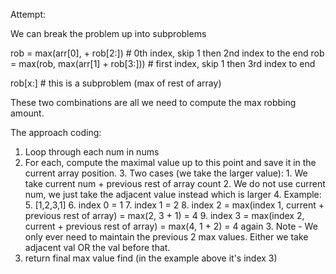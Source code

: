 Attempt:

We can break the problem up into subproblems

rob = max(arr[0], + rob[2:])   # 0th index, skip 1 then 2nd index to the end
rob = max(rob, max(arr[1] + rob[3:]))  # first index, skip 1 then 3rd index to end

rob[x:]  # this is a subproblem (max of rest of array)

These two combinations are all we need to compute the max robbing amount.

The approach coding:

1. Loop through each num in nums
2. For each, compute the maximal value up to this point and save it in the current array position.
    3. Two cases (we take the larger value):
        1. We take current num + previous rest of array count
        2. We do not use current num, we just take the adjacent value instead which is larger
    4. Example:
        5. [1,2,3,1]
        6. index 0 = 1
        7. index 1 = 2
        8. index 2 = max(index 1, current + previous rest of array) = max(2, 3 + 1) = 4
        9. index 3 = max(index 2, current + previous rest of array) = max(4, 1 + 2) = 4 again
    3. Note - We only ever need to maintain the previous 2 max values. Either we take adjacent val OR the val before
       that.
4. return final max value find (in the example above it's index 3)
